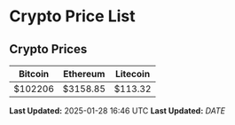 # Crypto Price List

## Crypto Prices
| Bitcoin | Ethereum | Litecoin |
| ------- | -------- | -------- |
| $102206 | $3158.85 | $113.32 |
**Last Updated:** 2025-01-28 16:46 UTC
**Last Updated:** $DATE$
